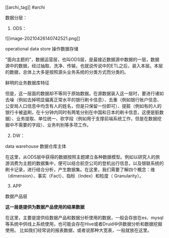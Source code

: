 [[archi_tag]] #archi 

数据分层：

1.  ODS：
    
![[image-20210426140742521.png]]

operational data store 操作数据存储

“面向主题的”，数据运营层，也叫ODS层，是最接近数据源中数据的一层，数据源中的数据，经过抽取、洗净、传输，也就说传说中的ETL之后，装入本层。本层的数据，总体上大多是按照源头业务系统的分类方式而分类的。

鲜明的业务数据库特征

但是，这一层面的数据却不等同于原始数据。在源数据装入这一层时，要进行诸如去噪（例如去掉明显偏离正常水平的银行刷卡信息）、去重（例如银行账户信息、公安局人口信息中均含有人的姓名，但是只保留一份即可）、提脏（例如有的人的银行卡被盗刷，在十分钟内同时有两笔分别在中国和日本的刷卡信息，这便是脏数据）、业务提取、单位统一、砍字段（例如用于支撑前端系统工作，但是在数据挖掘中不需要的字段）、业务判别等多项工作。

2.  DW：
    

data warehouse 数据仓库主体

在这里，从ODS层中获得的数据按照主题建立各种数据模型。例如以研究人的旅游消费为主题的数据集中，便可以结合航空公司的登机出行信息，以及银联系统的刷卡记录，进行结合分析，产生数据集。在这里，我们需要了解四个概念：维（dimension）、事实（Fact）、指标（Index）和粒度（ Granularity）。

3.  APP
    

数据产品层

**这一层是提供为数据产品使用的结果数据**

在这里，主要是提供给数据产品和数据分析使用的数据，一般会存放在es、mysql等系统中供线上系统使用，也可能会存在Hive或者Druid中供数据分析和数据挖掘使用。 比如我们经常说的报表数据，或者说那种大宽表，一般就放在这里。